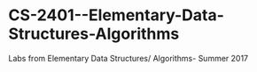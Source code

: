 # CS-2401--Elementary-Data-Structures-Algorithms
Labs from Elementary Data Structures/ Algorithms- Summer 2017
